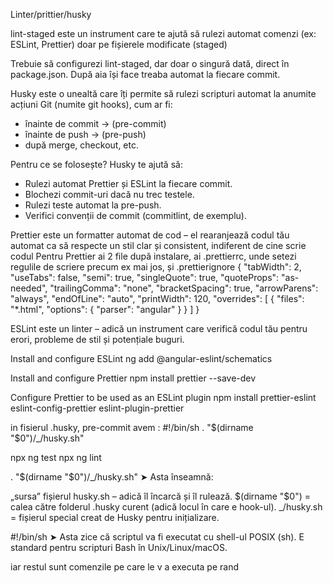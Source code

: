 Linter/prittier/husky

lint-staged este un instrument care te ajută să rulezi automat comenzi (ex: ESLint, Prettier) doar pe fișierele modificate (staged)

Trebuie să configurezi lint-staged, dar doar o singură dată, direct în package.json. După aia își face treaba automat la fiecare commit.


Husky este o unealtă care îți permite să rulezi scripturi automat la anumite acțiuni Git (numite git hooks), cum ar fi:
* înainte de commit → (pre-commit)
* înainte de push → (pre-push)
* după merge, checkout, etc.


Pentru ce se folosește?
Husky te ajută să:
* Rulezi automat Prettier și ESLint la fiecare commit.
* Blochezi commit-uri dacă nu trec testele.
* Rulezi teste automat la pre-push.
* Verifici convenții de commit (commitlint, de exemplu).



Prettier este un formatter automat de cod – el rearanjează codul tău automat ca să respecte un stil clar și consistent, indiferent de cine scrie codul
Pentru Prettier ai 2 file după instalare, ai .prettierrc, unde setezi regulile de scriere precum ex mai jos, și .prettierignore
{
"tabWidth": 2,
"useTabs": false,
"semi": true,
"singleQuote": true,
"quoteProps": "as-needed",
"trailingComma": "none",
"bracketSpacing": true,
"arrowParens": "always",
"endOfLine": "auto",
"printWidth": 120,
"overrides": [
{
"files": "*.html",
"options": {
"parser": "angular"
}
}
]
}



ESLint este un linter – adică un instrument care verifică codul tău pentru erori, probleme de stil și potențiale buguri.


Install and configure ESLint
ng add @angular-eslint/schematics


Install and configure Prettier
npm install prettier --save-dev

Configure Prettier to be used as an ESLint plugin
npm install prettier-eslint eslint-config-prettier eslint-plugin-prettier



in fisierul .husky, pre-commit 
avem : #!/bin/sh
. "$(dirname "$0")/_/husky.sh"

npx ng test
npx ng lint


. "$(dirname "$0")/_/husky.sh"
➤ Asta înseamnă:

„sursa” fișierul husky.sh – adică îl încarcă și îl rulează.
$(dirname "$0") = calea către folderul .husky curent (adică locul în care e hook-ul).
_/husky.sh = fișierul special creat de Husky pentru inițializare.

#!/bin/sh
➤ Asta zice că scriptul va fi executat cu shell-ul POSIX (sh).
E standard pentru scripturi Bash în Unix/Linux/macOS.

iar restul sunt comenzile pe care le v a executa pe rand
